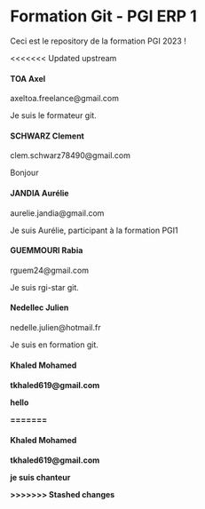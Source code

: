 <h1>Formation Git - PGI ERP 1</h1>
<p>Ceci est le repository de la formation PGI 2023 !</p>


<div>
<<<<<<< Updated upstream
    <h4>
        <scan>TOA</scan>
        <scan>Axel</scan>
    </h4>
    <p>axeltoa.freelance@gmail.com</p>
    <p>Je suis le formateur git.</p>
</div>
<div>
  <h4>
  <scan>SCHWARZ</scan> 
  <scan>Clement</scan>
  </h4>
  <p>clem.schwarz78490@gmail.com</p>
  <p>Bonjour </p>
</div>
<div>
    <h4>
        <scan>JANDIA</scan>
        <scan>Aurélie</scan>
    </h4>
    <p>aurelie.jandia@gmail.com</p>
    <p>Je suis Aurélie, participant à la formation PGI1</p>

 </div>
 <div>
    <h4>   
        <scan>GUEMMOURI</scan>
        <scan>Rabia</scan>
    </h4>
    <p>rguem24@gmail.com</p>
    <p>Je suis rgi-star git.</p>
</div>
<div>
    <h4>
        <scan>Nedellec</scan> 
        <scan>Julien</scan>
    </h4>
        <p>nedelle.julien@hotmail.fr</p>
        <p>Je suis en formation git.</p>

</div>
     <div>
      <h4>
      <scan>Khaled<scan> <scan>Mohamed<scan>
     <h4>
       <p>tkhaled619@gmail.com</p>
       <p> hello</p>
=======
<h4>
<scan>Khaled<scan> <scan>Mohamed<scan>
<h4>
<p>tkhaled619@gmail.com</p>
<p> je suis chanteur </p>
>>>>>>> Stashed changes

</div>